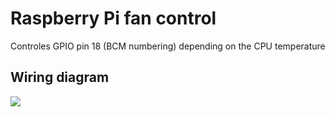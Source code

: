 # Raspberry Pi fan control

Controles GPIO pin 18 (BCM numbering) depending on the CPU temperature

## Wiring diagram

![](/wiringDiagram.jpg)

